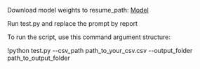 Download model weights to resume_path: [Model](https://drive.google.com/file/d/1JHMxaoTe3rTif8Qng6WBsdPGeV2EkXWc/view)

Run test.py and replace the prompt by report

To run the script, use this command argument structure:

!python test.py --csv_path path_to_your_csv.csv --output_folder path_to_output_folder
